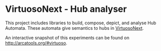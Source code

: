 VirtuosoNext - Hub analyser
=========================

This project includes libraries to build, compose, depict, and analyse Hub Automata. These automata give semantics to hubs in [VirtuosoNext](http://www.altreonic.com/content/product-overview).

An interactive snapshot of this experiments can be found on http://arcatools.org/#virtuoso.
